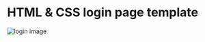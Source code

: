 # HTML & CSS login page template
![login image](https://user-images.githubusercontent.com/122814356/215358526-79c08f13-5943-4c9f-aaa7-1125592124a1.jpeg)
